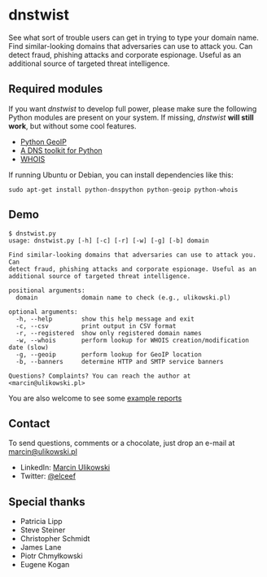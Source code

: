 dnstwist
========
See what sort of trouble users can get in trying to type your domain name. Find similar-looking domains that adversaries can use to attack you. Can detect fraud, phishing attacks and corporate espionage. Useful as an additional source of targeted threat intelligence.

Required modules
----------------
If you want *dnstwist* to develop full power, please make sure the following Python modules are present on your system. If missing, *dnstwist* **will still work**, but without some cool features.

* [Python GeoIP](https://pypi.python.org/pypi/GeoIP/)
* [A DNS toolkit for Python](http://www.dnspython.org/)
* [WHOIS](https://pypi.python.org/pypi/whois)

If running Ubuntu or Debian, you can install dependencies like this:

`sudo apt-get install python-dnspython python-geoip python-whois`

Demo
----
```
$ dnstwist.py
usage: dnstwist.py [-h] [-c] [-r] [-w] [-g] [-b] domain

Find similar-looking domains that adversaries can use to attack you. Can
detect fraud, phishing attacks and corporate espionage. Useful as an
additional source of targeted threat intelligence.

positional arguments:
  domain            domain name to check (e.g., ulikowski.pl)

optional arguments:
  -h, --help        show this help message and exit
  -c, --csv         print output in CSV format
  -r, --registered  show only registered domain names
  -w, --whois       perform lookup for WHOIS creation/modification date (slow)
  -g, --geoip       perform lookup for GeoIP location
  -b, --banners     determine HTTP and SMTP service banners

Questions? Complaints? You can reach the author at <marcin@ulikowski.pl>
```

You are also welcome to see some [example reports](https://github.com/elceef/dnstwist/tree/master/examples)

Contact
-------
To send questions, comments or a chocolate, just drop an e-mail at [marcin@ulikowski.pl](mailto:marcin@ulikowski.pl)

* LinkedIn: [Marcin Ulikowski](https://pl.linkedin.com/in/elceef)
* Twitter: [@elceef](https://twitter.com/elceef)

Special thanks
--------------
* Patricia Lipp
* Steve Steiner
* Christopher Schmidt
* James Lane
* Piotr Chmyłkowski
* Eugene Kogan
